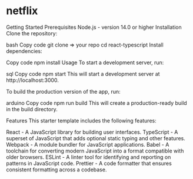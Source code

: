 # netflix

Getting Started
Prerequisites
Node.js - version 14.0 or higher
Installation
Clone the repository:

bash
Copy code
git clone  => your repo
cd react-typescript
Install dependencies:

Copy code
npm install
Usage
To start a development server, run:

sql
Copy code
npm start
This will start a development server at http://localhost:3000.

To build the production version of the app, run:

arduino
Copy code
npm run build
This will create a production-ready build in the build directory.

Features
This starter template includes the following features:

React - A JavaScript library for building user interfaces.
TypeScript - A superset of JavaScript that adds optional static typing and other features.
Webpack - A module bundler for JavaScript applications.
Babel - A toolchain for converting modern JavaScript into a format compatible with older browsers.
ESLint - A linter tool for identifying and reporting on patterns in JavaScript code.
Prettier - A code formatter that ensures consistent formatting across a codebase.
